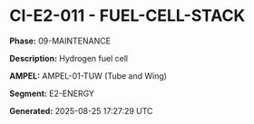 # CI-E2-011 - FUEL-CELL-STACK

**Phase:** 09-MAINTENANCE

**Description:** Hydrogen fuel cell

**AMPEL:** AMPEL-01-TUW (Tube and Wing)

**Segment:** E2-ENERGY

**Generated:** 2025-08-25 17:27:29 UTC
